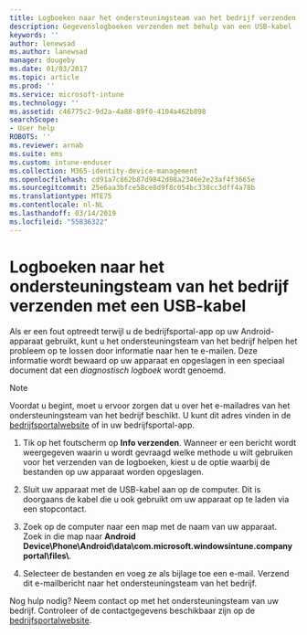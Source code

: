 ```yaml
---
title: Logboeken naar het ondersteuningsteam van het bedrijf verzenden met een USB-kabel | Microsoft Docs
description: Gegevenslogboeken verzenden met behulp van een USB-kabel
keywords: ''
author: lenewsad
ms.author: lanewsad
manager: dougeby
ms.date: 01/03/2017
ms.topic: article
ms.prod: ''
ms.service: microsoft-intune
ms.technology: ''
ms.assetid: c46775c2-9d2a-4a88-89f0-4104a462b898
searchScope:
- User help
ROBOTS: ''
ms.reviewer: arnab
ms.suite: ems
ms.custom: intune-enduser
ms.collection: M365-identity-device-management
ms.openlocfilehash: cd91a7c862b87d9842d08a2346e2e23af4f3665e
ms.sourcegitcommit: 25e6aa3bfce58ce8d9f8c054bc338cc3dff4a78b
ms.translationtype: MTE75
ms.contentlocale: nl-NL
ms.lasthandoff: 03/14/2019
ms.locfileid: "55836322"
---
```

# <a name="send-logs-to-your-company-support-using-a-usb-cable"></a>Logboeken naar het ondersteuningsteam van het bedrijf verzenden met een USB-kabel

Als er een fout optreedt terwijl u de bedrijfsportal-app op uw Android-apparaat gebruikt, kunt u het ondersteuningsteam van het bedrijf helpen het probleem op te lossen door informatie naar hen te e-mailen. Deze informatie wordt bewaard op uw apparaat en opgeslagen in een speciaal document dat een _diagnostisch logboek_ wordt genoemd.

> [!Note]
> Voordat u begint, moet u ervoor zorgen dat u over het e-mailadres van het ondersteuningsteam van het bedrijf beschikt. U kunt dit adres vinden in de [bedrijfsportalwebsite](https://go.microsoft.com/fwlink/?linkid=2010980) of in uw bedrijfsportal-app.

1. Tik op het foutscherm op **Info verzenden**. Wanneer er een bericht wordt weergegeven waarin u wordt gevraagd welke methode u wilt gebruiken voor het verzenden van de logboeken, kiest u de optie waarbij de bestanden op uw apparaat worden opgeslagen.

2. Sluit uw apparaat met de USB-kabel aan op de computer. Dit is doorgaans de kabel die u ook gebruikt om uw apparaat op te laden via een stopcontact.

3. Zoek op de computer naar een map met de naam van uw apparaat. Zoek in die map naar <strong>Android Device\Phone\Android\data\com.microsoft.windowsintune.companyportal\files\\</strong>.

4. Selecteer de bestanden en voeg ze als bijlage toe een e-mail. Verzend dit e-mailbericht naar het ondersteuningsteam van het bedrijf.

Nog hulp nodig? Neem contact op met het ondersteuningsteam van uw bedrijf. Controleer of de contactgegevens beschikbaar zijn op de [bedrijfsportalwebsite](https://go.microsoft.com/fwlink/?linkid=2010980).

